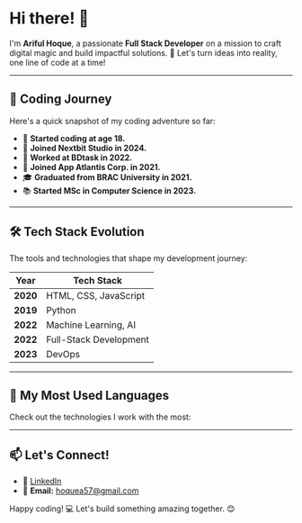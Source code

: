 # Hi there! 👋

I'm **Ariful Hoque**, a passionate **Full Stack Developer** on a mission to craft digital magic and build impactful solutions. 🚀 Let's turn ideas into reality, one line of code at a time!

---

## 🚀 Coding Journey

Here's a quick snapshot of my coding adventure so far:

- 🌱 **Started coding at age 18.**
- 💼 **Joined Nextbit Studio in 2024.**
- 💼 **Worked at BDtask in 2022.**
- 💼 **Joined App Atlantis Corp. in 2021.**
- 🎓 **Graduated from BRAC University in 2021.**
- 📚 **Started MSc in Computer Science in 2023.**

---

## 🛠️ Tech Stack Evolution

The tools and technologies that shape my development journey:

| Year     | Tech Stack             |
| -------- | ---------------------- |
| **2020** | HTML, CSS, JavaScript  |
| **2019** | Python                 |
| **2022** | Machine Learning, AI   |
| **2022** | Full-Stack Development |
| **2023** | DevOps                 |

---

## 🌟 My Most Used Languages

Check out the technologies I work with the most:



---

## 📫 Let's Connect!

- 💼 [LinkedIn](https://www.linkedin.com/in/arifulh/)
- 📧 **Email:** [hoquea57@gmail.com](mailto\:hoquea57@gmail.com)

Happy coding! 💻 Let's build something amazing together. 😊
